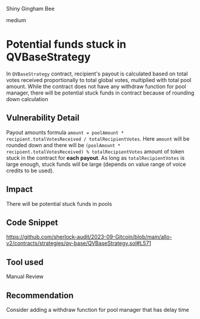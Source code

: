 Shiny Gingham Bee

medium

# Potential funds stuck in QVBaseStrategy
In `QVBaseStrategy` contract, recipient's payout is calculated based on total votes received proportionally to total global votes, multiplied with total pool amount. While the contract does not have any withdraw function for pool manager, there will be potential stuck funds in contract because of rounding down calculation

## Vulnerability Detail
Payout amounts formula `amount = poolAmount * recipient.totalVotesReceived / totalRecipientVotes`. Here `amount` will be rounded down and there will be `(poolAmount * recipient.totalVotesReceived) % totalRecipientVotes` amount of token stuck in the contract for **each payout**. As long as `totalRecipientVotes` is large enough, stuck funds will be large (depends on value range of voice credits to be used).

## Impact
There will be potential stuck funds in pools
## Code Snippet
https://github.com/sherlock-audit/2023-09-Gitcoin/blob/main/allo-v2/contracts/strategies/qv-base/QVBaseStrategy.sol#L571
## Tool used

Manual Review

## Recommendation
Consider adding a withdraw function for pool manager that has delay time